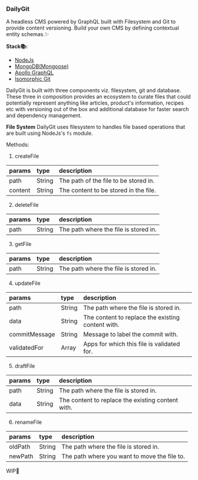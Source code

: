 ### DailyGit

A headless CMS powered by GraphQL built with Filesystem and Git to provide content versioning. Build your own CMS by defining contextual entity schemas.✨

**Stack📚:**
- [NodeJs](https://github.com/nodejs/node)
- [MongoDB(Mongoose)](https://github.com/Automattic/mongoose)
- [Apollo GraphQL](https://github.com/apollographql/apollo-server)
- [Isomorphic Git](https://github.com/isomorphic-git/isomorphic-git)

DailyGit is built with three components viz. filesystem, git and database. These three in composition provides an ecosystem to curate files that could potentially represent anything like articles, product's information, recipes etc with versioning out of the box and additional database for faster search and dependency management.

**File System**
DailyGit uses filesystem to handles file based operations that are built using NodeJs's `fs` module.

Methods:

1. createFile
   
|params  | type | description |
|:--|:--|:--|
| path | String | The path of the file to be stored in. |
| content | String | The content to be stored in the file. |

2. deleteFile

|params  | type | description |
|:--|:--|:--|
| path | String | The path where the file is stored in. |

3. getFile

|params  | type | description |
|:--|:--|:--|
| path | String | The path where the file is stored in. |

4. updateFile

|params  | type | description |
|:--|:--|:--|
| path | String | The path where the file is stored in. |
| data | String | The content to replace the existing content with. |
| commitMessage | String | Message to label the commit with. |
| validatedFor | Array | Apps for which this file is validated for. |

5. draftFile

|params  | type | description |
|:--|:--|:--|
| path | String | The path where the file is stored in. |
| data | String | The content to replace the existing content with. |

6. renameFile

|params  | type | description |
|:--|:--|:--|
| oldPath | String | The path where the file is stored in. |
| newPath | String | The path where you want to move the file to. |

WIP🚧
